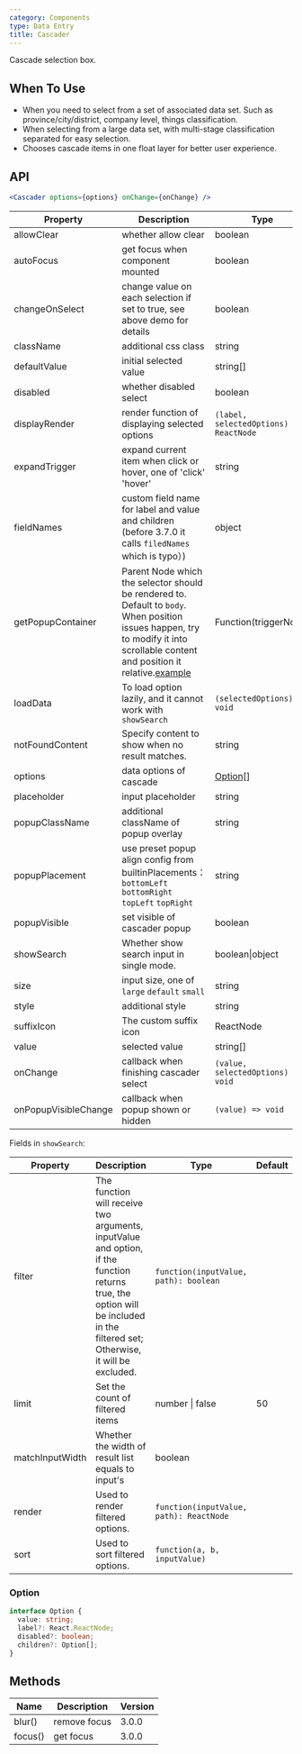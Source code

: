 ```yaml
---
category: Components
type: Data Entry
title: Cascader
---
```


Cascade selection box.

## When To Use

- When you need to select from a set of associated data set. Such as province/city/district, company level, things classification.
- When selecting from a large data set, with multi-stage classification separated for easy selection.
- Chooses cascade items in one float layer for better user experience.

## API

```jsx
<Cascader options={options} onChange={onChange} />
```

| Property | Description | Type | Default | Version |
| --- | --- | --- | --- | --- |
| allowClear | whether allow clear | boolean | true | 3.0.0 |
| autoFocus | get focus when component mounted | boolean | false | 3.0.0 |
| changeOnSelect | change value on each selection if set to true, see above demo for details | boolean | false | 3.0.0 |
| className | additional css class | string | - | 3.0.0 |
| defaultValue | initial selected value | string\[] | \[] | 3.0.0 |
| disabled | whether disabled select | boolean | false | 3.0.0 |
| displayRender | render function of displaying selected options | `(label, selectedOptions) => ReactNode` | `label => label.join(' / ')` | 3.0.0 |
| expandTrigger | expand current item when click or hover, one of 'click' 'hover' | string | 'click' | 3.0.0 |
| fieldNames | custom field name for label and value and children (before 3.7.0 it calls `filedNames` which is typo）) | object | `{ label: 'label', value: 'value', children: 'children' }` | 3.7.0 |
| getPopupContainer | Parent Node which the selector should be rendered to. Default to `body`. When position issues happen, try to modify it into scrollable content and position it relative.[example](https://codepen.io/afc163/pen/zEjNOy?editors=0010) | Function(triggerNode) | () => document.body | 3.0.0 |
| loadData | To load option lazily, and it cannot work with `showSearch` | `(selectedOptions) => void` | - | 3.0.0 |
| notFoundContent | Specify content to show when no result matches. | string | 'Not Found' | 3.0.0 |
| options | data options of cascade | [Option](#Option)[] | - | 3.0.0 |
| placeholder | input placeholder | string | 'Please select' | 3.0.0 |
| popupClassName | additional className of popup overlay | string | - | 3.0.0 |
| popupPlacement | use preset popup align config from builtinPlacements：`bottomLeft` `bottomRight` `topLeft` `topRight` | string | `bottomLeft` | 3.0.0 |
| popupVisible | set visible of cascader popup | boolean | - | 3.0.0 |
| showSearch | Whether show search input in single mode. | boolean\|object | false | 3.0.0 |
| size | input size, one of `large` `default` `small` | string | `default` | 3.0.0 |
| style | additional style | string | - | 3.0.0 |
| suffixIcon | The custom suffix icon | ReactNode | - | 3.10.0 |
| value | selected value | string\[] | - | 3.0.0 |
| onChange | callback when finishing cascader select | `(value, selectedOptions) => void` | - | 3.0.0 |
| onPopupVisibleChange | callback when popup shown or hidden | `(value) => void` | - | 3.0.0 |

Fields in `showSearch`:

| Property | Description | Type | Default | Version |
| --- | --- | --- | --- | --- |
| filter | The function will receive two arguments, inputValue and option, if the function returns true, the option will be included in the filtered set; Otherwise, it will be excluded. | `function(inputValue, path): boolean` |  | 3.0.0 |
| limit | Set the count of filtered items | number \| false | 50 | 3.11.0 |
| matchInputWidth | Whether the width of result list equals to input's | boolean |  | 3.0.0 |
| render | Used to render filtered options. | `function(inputValue, path): ReactNode` |  | 3.0.0 |
| sort | Used to sort filtered options. | `function(a, b, inputValue)` |  | 3.0.0 |

### Option

```typescript
interface Option {
  value: string;
  label?: React.ReactNode;
  disabled?: boolean;
  children?: Option[];
}
```

## Methods

| Name    | Description  | Version |
| ------- | ------------ | ------- |
| blur()  | remove focus | 3.0.0   |
| focus() | get focus    | 3.0.0   |

<style>
.ant-cascader-picker {
  width: 300px;
}
</style>
